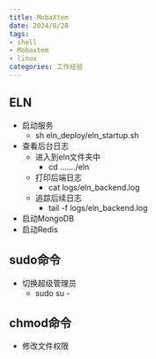 ```yaml
---
title: MobaXtem
date: 2024/8/28
tags:
- shell
- Mobaxtem
- linux
categories: 工作经验
---
```


## ELN

+ 启动服务
  + sh eln_deploy/eln_startup.sh
+ 查看后台日志
  + 进入到eln文件夹中
    + cd ......./eln
  + 打印后端日志
    + cat logs/eln_backend.log
  + 追踪后续日志
    + tail -f logs/eln_backend.log
+ 启动MongoDB
+ 启动Redis



## sudo命令

+ 切换超级管理员
  + sudo su -





## chmod命令

+ 修改文件权限
